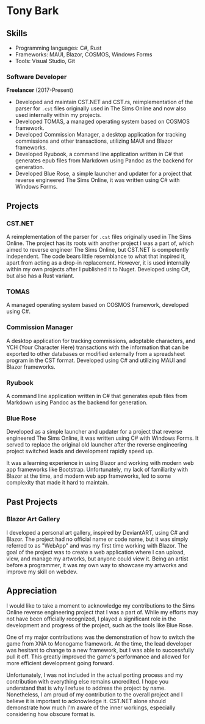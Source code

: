 # Tony Bark

## Skills

- Programming languages: C#, Rust
- Frameworks: MAUI, Blazor, COSMOS, Windows Forms
- Tools: Visual Studio, Git

### Software Developer

**Freelancer** (2017-Present)

- Developed and maintain CST.NET and CST.rs, reimplementation of the parser for ``.cst`` files originally used in The Sims Online and now also used internally within my projects.
- Developed TOMAS, a managed operating system based on COSMOS framework.
- Developed Commission Manager, a desktop application for tracking commissions and other transactions, utilizing MAUI and Blazor frameworks.
- Developed Ryubook, a command line application written in C# that generates epub files from Markdown using Pandoc as the backend for generation.
- Developed Blue Rose, a simple launcher and updater for a project that reverse engineered The Sims Online, it was written using C# with Windows Forms.

## Projects

### CST.NET

A reimplementation of the parser for ``.cst`` files originally used in The Sims Online. The project has its roots with another project I was a part of, which aimed to reverse engineer The Sims Online, but CST.NET is competently independent. The code bears little resemblance to what that inspired it, apart from acting as a drop-in replacement. However, it is used internally within my own projects after I published it to Nuget. Developed using C#, but also has a Rust variant.

### TOMAS

A managed operating system based on COSMOS framework, developed using C#.

### Commission Manager

A desktop application for tracking commissions, adoptable characters, and YCH (Your Character Here) transactions with the information that can be exported to other databases or modified externally from a spreadsheet program in the CST format. Developed using C# and utilizing MAUI and Blazor frameworks.

### Ryubook

A command line application written in C# that generates epub files from Markdown using Pandoc as the backend for generation.

### Blue Rose

Developed as a simple launcher and updater for a project that reverse engineered The Sims Online, it was written using C# with Windows Forms. It served to replace the original old launcher after the reverse engineering project switched leads and development rapidly speed up.

It was a learning experience in using Blazor and working with modern web app frameworks like Bootstrap. Unfortunately, my lack of familiarity with Blazor at the time, and modern web app frameworks, led to some complexity that made it hard to maintain.

## Past Projects

### Blazor Art Gallery

I developed a personal art gallery, inspired by DeviantART, using C# and Blazor. The project had no official name or code name, but it was simply referred to as "WebApp" and was my first time working with Blazor. The goal of the project was to create a web application where I can upload, view, and manage my artworks, but anyone could view it. Being an artist before a programmer, it was my own way to showcase my artworks and improve my skill on webdev.


## Appreciation

I would like to take a moment to acknowledge my contributions to the Sims Online reverse engineering project that I was a part of. While my efforts may not have been officially recognized, I played a significant role in the development and progress of the project, such as the tools like Blue Rose.

One of my major contributions was the demonstration of how to switch the game from XNA to Monogame framework. At the time, the lead developer was hesitant to change to a new framework, but I was able to successfully pull it off. This greatly improved the game's performance and allowed for more efficient development going forward.

Unfortunately, I was not included in the actual porting process and my contribution with everything else remains uncredited. I hope you understand that is why I refuse to address the project by name. Nonetheless, I am proud of my contribution to the overall project and I believe it is important to acknowledge it. CST.NET alone should demonstrate how much I'm aware of the inner workings, especially considering how obscure format is.
